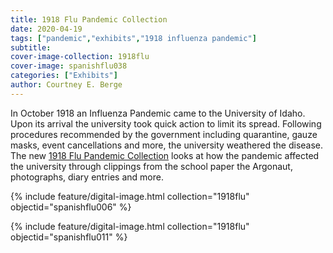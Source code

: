 ```yaml
---
title: 1918 Flu Pandemic Collection
date: 2020-04-19
tags: ["pandemic","exhibits","1918 influenza pandemic"]
subtitle: 
cover-image-collection: 1918flu
cover-image: spanishflu038
categories: ["Exhibits"]
author: Courtney E. Berge
---
```


In October 1918 an Influenza Pandemic came to the University of Idaho. Upon its arrival the university took quick action to limit its spread. Following procedures recommended by the government including quarantine, gauze masks, event cancellations and more, the university weathered the disease. The new [1918 Flu Pandemic Collection](https://www.lib.uidaho.edu/digital/1918flu/) looks at how the pandemic affected the university through clippings from the school paper the Argonaut, photographs, diary entries and more.

{% include feature/digital-image.html collection="1918flu" objectid="spanishflu006" %}

{% include feature/digital-image.html collection="1918flu" objectid="spanishflu011" %}